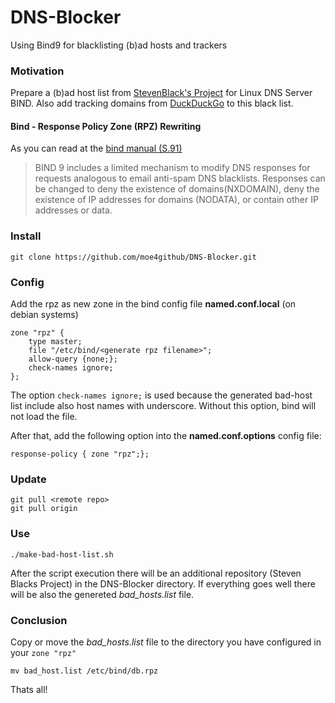 # DNS-Blocker
Using Bind9 for blacklisting (b)ad hosts and trackers

### Motivation
Prepare a (b)ad host list from [StevenBlack's Project](https://github.com/StevenBlack/hosts) for Linux DNS Server BIND. Also add tracking domains from [DuckDuckGo](https://github.com/duckduckgo/tracker-radar) to this black list.


#### Bind - Response Policy Zone (RPZ) Rewriting
As you can read at the [bind manual (S.91)](https://www.bind9.net/manuals)
>BIND 9 includes a limited mechanism to modify DNS responses for requests analogous to email anti-spam DNS blacklists. Responses can be changed to deny the existence of domains(NXDOMAIN), deny
>the existence of IP addresses for domains (NODATA), or contain other IP addresses or data.

### Install
    git clone https://github.com/moe4github/DNS-Blocker.git

### Config
Add the rpz as new zone in the bind config file __named.conf.local__ (on debian systems)

    zone "rpz" {
        type master;
        file "/etc/bind/<generate rpz filename>";
        allow-query {none;};
        check-names ignore;
    };


The option `check-names ignore;` is used because the generated bad-host list include also host names with underscore. Without this option, bind will not load the file.

After that, add the following option into the __named.conf.options__ config file:

    response-policy { zone "rpz";};

### Update
    git pull <remote repo>
    git pull origin

### Use
    ./make-bad-host-list.sh
After the script execution there will be an additional repository (Steven Blacks Project) in the DNS-Blocker directory.
If everything goes well there will be also the genereted *bad_hosts.list* file.

### Conclusion
Copy or move the *bad_hosts.list* file to the directory you have configured in your `zone "rpz"`

    mv bad_host.list /etc/bind/db.rpz

Thats all!
